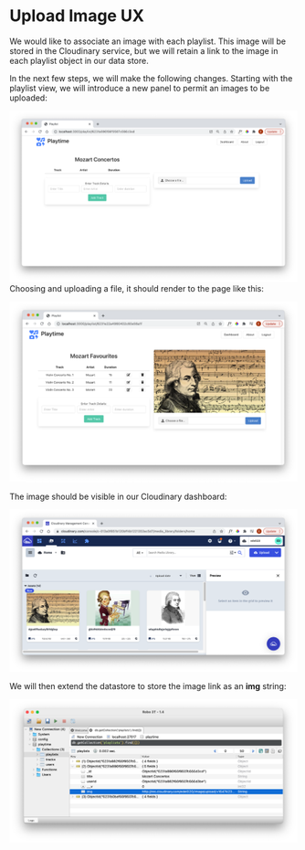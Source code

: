 # Upload Image UX

We would like to associate an image with each playlist. This image will be stored in the Cloudinary service, but we will retain a link to the image in each playlist object in our data store.

In the next few steps, we will make the following changes. Starting with the playlist view, we will introduce a new panel to permit an images to be uploaded:

![](img/02.png)Choosing and uploading a file, it should render to the page like this:

![](img/03.png)

The image should be visible in our Cloudinary dashboard:

![](img/04.png)

We will then extend the datastore to store the image link as an **img** string:

![](img/05.png)

